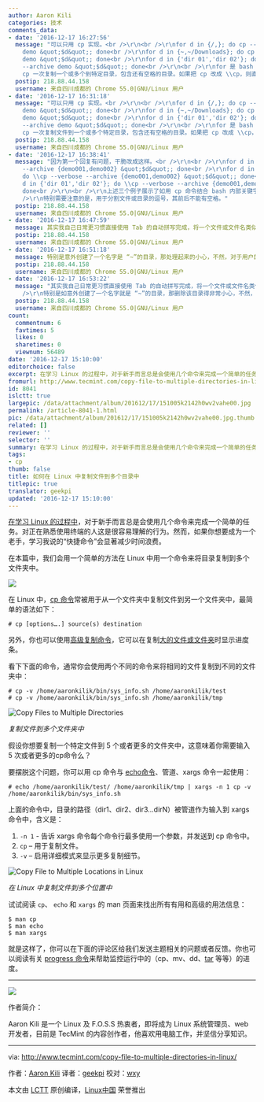 ```yaml
---
author: Aaron Kili
categories: 技术
comments_data:
- date: '2016-12-17 16:27:56'
  message: "可以只用 cp 实现。<br />\r\n<br />\r\nfor d in {/,}; do cp --verbose --archive
    demo &quot;$d&quot;; done<br />\r\nfor d in {~,~/Downloads}; do cp --verbose --archive
    demo &quot;$d&quot;; done<br />\r\nfor d in {'dir 01','dir 02'}; do cp --verbose
    --archive demo &quot;$d&quot;; done<br />\r\n<br />\r\nfor 是 bash 的一个关键字。上述例子演示了如何用
    cp 一次复制一个或多个到特定目录，包含还有空格的目录。如果把 cp 改成 \\cp，则直接覆盖已有文件。"
  postip: 218.88.44.158
  username: 来自四川成都的 Chrome 55.0|GNU/Linux 用户
- date: '2016-12-17 16:31:18'
  message: "可以只用 cp 实现。<br />\r\n<br />\r\nfor d in {/,}; do cp --verbose --archive
    demo &quot;$d&quot;; done<br />\r\nfor d in {~,~/Downloads}; do cp --verbose --archive
    demo &quot;$d&quot;; done<br />\r\nfor d in {'dir 01','dir 02'}; do cp --verbose
    --archive demo &quot;$d&quot;; done<br />\r\n<br />\r\nfor 是 bash 的一个关键字。上述例子演示了如何用
    cp 一次复制文件到一个或多个特定目录，包含还有空格的目录。如果把 cp 改成 \\cp，则直接覆盖已有文件。"
  postip: 218.88.44.158
  username: 来自四川成都的 Chrome 55.0|GNU/Linux 用户
- date: '2016-12-17 16:38:41'
  message: "因为第一个回复有问题，干脆改成这样。<br />\r\n<br />\r\nfor d in {/,}; do \\cp --verbose
    --archive {demo001,demo002} &quot;$d&quot;; done<br />\r\nfor d in {~,~/Downloads};
    do \\cp --verbose --archive {demo001,demo002} &quot;$d&quot;; done<br />\r\nfor
    d in {'dir 01','dir 02'}; do \\cp --verbose --archive {demo001,demo002} &quot;$d&quot;;
    done<br />\r\n<br />\r\n上述三个例子展示了如用 cp 命令结合 bash 内部关键字 for，实现一次将一个或多个文件无须交互确认直接复制到一个或多个目录中。<br
    />\r\n特别需要注意的是，用于分割文件或目录的逗号，其前后不能有空格。"
  postip: 218.88.44.158
  username: 来自四川成都的 Chrome 55.0|GNU/Linux 用户
- date: '2016-12-17 16:47:59'
  message: 其实我自己日常更习惯直接使用 Tab 的自动拼写完成，将一个文件或文件名类似的多个文件，单次复制到一个目录中。用上面的命令，打字多不说，如果遇到拼写错误，复制失败倒还好，就怕复制到错误的目录，撤销起来会挺麻烦。除非用心编写一个脚本，但似乎没有这个必要。
  postip: 218.88.44.158
  username: 来自四川成都的 Chrome 55.0|GNU/Linux 用户
- date: '2016-12-17 16:51:18'
  message: 特别是意外创建了一个名字是 “~”的目录，那处理起来的小心，不然，对于用户的主目录就来不及说再见
  postip: 218.88.44.158
  username: 来自四川成都的 Chrome 55.0|GNU/Linux 用户
- date: '2016-12-17 16:53:22'
  message: "其实我自己日常更习惯直接使用 Tab 的自动拼写完成，将一个文件或文件名类似的多个文件，单次复制到一个目录中。用上面的命令，打字多不说，如果遇到拼写错误，复制失败倒还好，就怕复制到错误的目录，撤销起来会挺麻烦。除非用心编写一个脚本，但似乎没有这个必要。<br
    />\r\n特别是如意外创建了一个名字就是 “~”的目录，那删除该目录得非常小心，不然，对于用户的主目录就来不及说再见"
  postip: 218.88.44.158
  username: 来自四川成都的 Chrome 55.0|GNU/Linux 用户
count:
  commentnum: 6
  favtimes: 5
  likes: 0
  sharetimes: 0
  viewnum: 56489
date: '2016-12-17 15:10:00'
editorchoice: false
excerpt: 在学习 Linux 的过程中，对于新手而言总是会使用几个命令来完成一个简单的任务。对正在熟悉使用终端的人这是很容易理解的行为。然而，如果你想要成为一个老手，学习我说的“快捷命令”会显著减少时间浪费。
fromurl: http://www.tecmint.com/copy-file-to-multiple-directories-in-linux/
id: 8041
islctt: true
largepic: /data/attachment/album/201612/17/151005k2142h0wv2vahe00.jpg
permalink: /article-8041-1.html
pic: /data/attachment/album/201612/17/151005k2142h0wv2vahe00.jpg.thumb.jpg
related: []
reviewer: ''
selector: ''
summary: 在学习 Linux 的过程中，对于新手而言总是会使用几个命令来完成一个简单的任务。对正在熟悉使用终端的人这是很容易理解的行为。然而，如果你想要成为一个老手，学习我说的“快捷命令”会显著减少时间浪费。
tags:
- cp
thumb: false
title: 如何在 Linux 中复制文件到多个目录中
titlepic: true
translator: geekpi
updated: '2016-12-17 15:10:00'
---
```


[在学习 Linux 的过程中](http://www.tecmint.com/free-online-linux-learning-guide-for-beginners/)，对于新手而言总是会使用几个命令来完成一个简单的任务。对正在熟悉使用终端的人这是很容易理解的行为。然而，如果你想要成为一个老手，学习我说的“快捷命令”会显著减少时间浪费。


在本篇中，我们会用一个简单的方法在 Linux 中用一个命令来将目录复制到多个文件夹中。


![](/data/attachment/album/201612/17/151005k2142h0wv2vahe00.jpg)


在 Linux 中，[cp 命令](http://www.tecmint.com/advanced-copy-command-shows-progress-bar-while-copying-files/)常被用于从一个文件夹中复制文件到另一个文件夹中，最简单的语法如下：



```
# cp [options….] source(s) destination

```

另外，你也可以使用[高级复制命令](http://www.tecmint.com/advanced-copy-command-shows-progress-bar-while-copying-files/)，它可以在复制[大的文件或文件夹](http://www.tecmint.com/find-top-large-directories-and-files-sizes-in-linux/)时显示进度条。


看下下面的命令，通常你会使用两个不同的命令来将相同的文件复制到不同的文件夹中：



```
# cp -v /home/aaronkilik/bin/sys_info.sh /home/aaronkilik/test
# cp -v /home/aaronkilik/bin/sys_info.sh /home/aaronkilik/tmp

```

![Copy Files to Multiple Directories](/data/attachment/album/201612/17/151017j3gl2gjewwiez7gg.png)


*复制文件到多个文件夹中*


假设你想要复制一个特定文件到 5 个或者更多的文件夹中，这意味着你需要输入 5 次或者更多的cp命令么？


要摆脱这个问题，你可以用 cp 命令与 [echo命令](http://www.tecmint.com/echo-command-in-linux/)、管道、xargs 命令一起使用：



```
# echo /home/aaronkilik/test/ /home/aaronkilik/tmp | xargs -n 1 cp -v /home/aaronkilik/bin/sys_info.sh

```

上面的命令中，目录的路径（dir1、dir2、dir3...dirN）被管道作为输入到 xargs 命令中，含义是：


1. `-n 1` - 告诉 xargs 命令每个命令行最多使用一个参数，并发送到 cp 命令中。
2. `cp` – 用于复制文件。
3. `-v` – 启用详细模式来显示更多复制细节。


![Copy File to Multiple Locations in Linux](/data/attachment/album/201612/17/151021auuxxnpmo9v95e5n.png)


*在 Linux 中复制文件到多个位置中*


试试阅读 `cp`、 `echo` 和 `xargs` 的 man 页面来找出所有有用和高级的用法信息：



```
$ man cp
$ man echo
$ man xargs

```

就是这样了，你可以在下面的评论区给我们发送主题相关的问题或者反馈。你也可以阅读有关 [progress 命令](http://www.tecmint.com/progress-monitor-check-progress-of-linux-commands/)来帮助监控运行中的（cp、mv、dd、[tar](http://www.tecmint.com/18-tar-command-examples-in-linux/) 等等）的进度。




---


![](/data/attachment/album/201612/17/151022hzscclmuuud7juks.jpg)


作者简介：


Aaron Kili 是一个 Linux 及 F.O.S.S 热衷者，即将成为 Linux 系统管理员、web 开发者，目前是 TecMint 的内容创作者，他喜欢用电脑工作，并坚信分享知识。




---


via: <http://www.tecmint.com/copy-file-to-multiple-directories-in-linux/>


作者：[Aaron Kili](http://www.tecmint.com/author/aaronkili/) 译者：[geekpi](https://github.com/geekpi) 校对：[wxy](https://github.com/wxy)


本文由 [LCTT](https://github.com/LCTT/TranslateProject) 原创编译，[Linux中国](https://linux.cn/) 荣誉推出